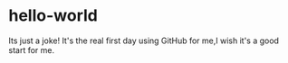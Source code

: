 # hello-world
Its just a joke!
It's the real first day using GitHub for me,I wish it's a good start for me. 
